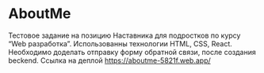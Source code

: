 # AboutMe
Тестовое задание на позицию Наставника для подростков по курсу “Web разработка”.
Использованны технологии HTML, CSS, React.
Необходимо доделать отправку форму обратной связи, после создания beckend.
Ссылка на деплой https://aboutme-5821f.web.app/
